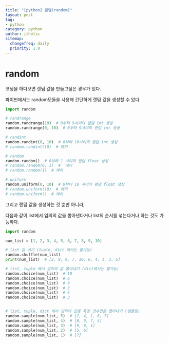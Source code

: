 ```yaml
---
title: "[python] 랜덤(random)"
layout: post
tag:
- python
category: python
author: itholic
sitemap:
  changefreq: daily
  priority: 1.0
---
```


# random

코딩을 하다보면 랜덤 값을 만들고싶은 경우가 있다.

파이썬에서는 random모듈을 사용해 간단하게 랜덤 값을 생성할 수 있다.

```python
import random

# randrange
random.randrange(10)  # 0부터 9사이의 랜덤 int 생성
random.randrange(0, 10)  # 0부터 9사이의 랜덤 int 생성

# randint
random.randint(0, 10)  # 0부터 10사이의 랜덤 int 생성
# random.randint(10)  # 에러

# random
random.random()  # 0부터 1 사이의 랜덤 float 생성
# random.random(0, 1)  #  에러
# random.random(1)  # 에러

# uniform
random.uniform(0, 10)  # 0부터 10 사이의 랜덤 float 생성
# random.uniform(10)  # 에러
# random.uniform()  # 에러
```


그리고 랜덤 값을 생성하는 것 뿐만 아니라,

다음과 같이 list에서 임의의 값을 뽑아낸다거나 list의 순서를 섞는다거나 하는 것도 가능하다.


```python
import random

num_list = [1, 2, 3, 4, 5, 6, 7, 8, 9, 10]

# list 값 섞기 (tuple, dict 에서는 불가능)
random.shuffle(num_list)
print(num_list)  # [2, 8, 9, 7, 10, 6, 4, 1, 3, 5]

# list, tuple 에서 임의의 값 뽑아내기 (dict에서는 불가능)
random.choice(num_list)  # 10
random.choice(num_list)  # 6
random.choice(num_list)  # 9
random.choice(num_list)  # 3
random.choice(num_list)  # 4
random.choice(num_list)  # 3


# list, tuple, dict 에서 임의의 값을 특정 갯수만큼 뽑아내기 (샘플링)
random.sample(num_list, 5)  # [2, 4, 1, 6, 7]
random.sample(num_list, 4)  # [8, 9, 7, 4]
random.sample(num_list, 3)  # [9, 8, 1]
random.sample(num_list, 2)  # [5, 6]
random.sample(num_list, 1)  # [7]
```